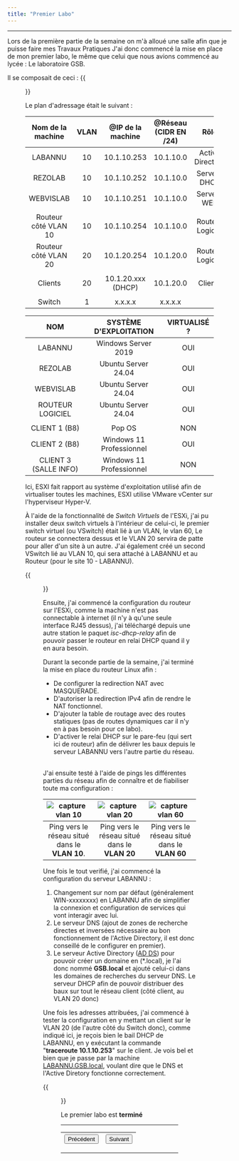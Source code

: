 ```yaml
---
title: "Premier Labo"
---
```

***
Lors de la première partie de la semaine on m'à alloué une salle afin que je puisse faire mes Travaux Pratiques J'ai donc commencé la mise en place de mon premier labo, le même que celui que nous avions commencé au lycée : Le laboratoire GSB.

Il se composait de ceci :
{{<figure src="https://vhascoet-pro.github.io/portfolio-bts.github.io/pics/Schema_Labo1.jpg" alt="sch_gsb" position="center" style="border-radius: 8px;" caption="Schéma du Laboratoire GSB (allegé pour cause de manque de temps à l'entreprise)" captionPosition="left" captionStyle="color: black;" >}}

Le plan d'adressage était le suivant :

|Nom de la machine|VLAN|@IP de la machine|@Réseau (CIDR EN /24)|Rôle|Nom VSwitch|
|:---:|:---:|:---:|:---:|:---:|:---:|
|LABANNU|10|10.1.10.253|10.1.10.0|Active Directory|SW_SIO1.1||
|REZOLAB|10|10.1.10.252|10.1.10.0|Serveur DHCP|SW_SIO1.1|
|WEBVISLAB|10|10.1.10.251|10.1.10.0|Serveur WEB|SW_SIO1.1|
||||||
|Routeur côté VLAN 10|10|10.1.10.254|10.1.10.0|Routeur Logiciel|RT|
|Routeur côté VLAN 20|20|10.1.20.254|10.1.20.0|Routeur Logiciel|RT|
||||||
|Clients|20|10.1.20.xxx (DHCP)|10.1.20.0|Clients|LAB1.1|
||||||
|Switch|1|x.x.x.x|x.x.x.x|||

|NOM|SYSTÈME D'EXPLOITATION|VIRTUALISÉ ?|
|:---:|:---:|:---:|
|LABANNU|Windows Server 2019|OUI|
|REZOLAB|Ubuntu Server 24.04|OUI|
|WEBVISLAB|Ubuntu Server 24.04|OUI|
|ROUTEUR LOGICIEL|Ubuntu Server 24.04|OUI|
||||
|CLIENT 1 (B8)|Pop OS|NON|
|CLIENT 2 (B8)|Windows 11 Professionnel|OUI|
|CLIENT 3 (SALLE INFO)|Windows 11 Professionnel|NON|

Ici, ESXI fait rapport au système d'exploitation utilisé afin de virtualiser toutes les machines, ESXI utilise VMware vCenter sur l'hyperviseur Hyper-V.

À l'aide de la fonctionnalité de _Switch Virtuels_ de l'ESXi, j'ai pu installer deux switch virtuels à l'intérieur de celui-ci, le premier switch virtuel (ou VSwitch) était lié à un VLAN, le vlan 60, Le routeur se connectera dessus et le VLAN 20 servira de patte pour aller d'un site à un autre.
J'ai également créé un second VSwitch lié au VLAN 10, qui sera attaché à LABANNU et au Routeur (pour le site 10 - LABANNU).

{{<figure src="https://vhascoet-pro.github.io/portfolio-bts.github.io/pics/Capture_vswitch.png" alt="cap_vswitch" position="center" style="border-radius: 8px;" caption="Capture de la configuration des VSwitchs" captionPosition="left" captionStyle="color: black;">}}

Ensuite, j'ai commencé la configuration du routeur sur l'ESXi, comme la machine n'est pas connectable à internet (il n'y à qu'une seule interface RJ45 dessus), j'ai téléchargé depuis une autre station le paquet _isc-dhcp-relay_ afin de pouvoir passer le routeur en relai DHCP quand il y en aura besoin.

Durant la seconde partie de la semaine, j'ai terminé la mise en place du routeur Linux afin :
- De configurer la redirection NAT avec MASQUERADE.
- D'autoriser la redirection IPv4 afin de rendre le NAT fonctionnel.
- D'ajouter la table de routage avec des routes statiques (pas de routes dynamiques car il n'y en à pas besoin pour ce labo).
- D'activer le relai DHCP sur le pare-feu (qui sert ici de routeur) afin de délivrer les baux depuis le serveur LABANNU vers l'autre partie du réseau.

<br>J'ai ensuite testé à l'aide de pings les différentes parties du réseau afin de connaître et de fiabiliser toute ma configuration :

|![capture vlan 10](https://vhascoet-pro.github.io/portfolio-bts.github.io/pics/capture_10.png)|![capture vlan 20](https://vhascoet-pro.github.io/portfolio-bts.github.io/pics/capture_20.png)|![capture vlan 60](https://vhascoet-pro.github.io/portfolio-bts.github.io/pics/capture_60.png)|
|:---:|:---:|:---:|
|Ping vers le réseau situé dans le **VLAN 10**.|Ping vers le réseau situé dans le **VLAN 20**|Ping vers le réseau situé dans le **VLAN 60**|

Une fois le tout verifié, j'ai commencé la configuration du serveur LABANNU :

1. Changement sur nom par défaut (généralement WIN-xxxxxxxx) en LABANNU afin de simplifier la connexion et configuration de services qui vont interagir avec lui.
2. Le serveur DNS (ajout de zones de recherche directes et inversées nécessaire au bon fonctionnement de l'Active Directory, il est donc conseillé de le configurer en premier).
3. Le serveur Active Directory ([AD DS](https://learn.microsoft.com/fr-fr/windows-server/identity/ad-ds/get-started/virtual-dc/active-directory-domain-services-overview)) pour pouvoir créer un domaine en (*.local), je l'ai donc nommé **GSB.local** et ajouté celui-ci dans les domaines de recherches du serveur DNS. Le serveur DHCP afin de pouvoir distribuer des baux sur tout le réseau client (côté client, au VLAN 20 donc)

Une fois les adresses attribuées, j'ai commencé à tester la configuration en y mettant un client sur le VLAN 20 (de l'autre côté du Switch donc), comme indiqué ici, je reçois bien le bail DHCP de LABANNU, en y exécutant la commande "**traceroute 10.1.10.253**" sur le client. Je vois bel et bien que je passe par la machine <u>LABANNU.GSB.local</u>, voulant dire que le DNS et l'Active Diretory fonctionne correctement.

{{<figure src="https://vhascoet-pro.github.io/portfolio-bts.github.io/pics/capture_ipconfig.png" alt="cap_ipconf" position="center" style="border-radius: 8px;" caption="Capture de l'Active Directory" captionPosition="left" captionStyle="color: black;">}}

Le premier labo est **terminé**
***
|<button onclick="window.location.href='https://vhascoet-pro.github.io/portfolio-bts.github.io/rds1/rapport';">Précédent</button>|<button onclick="window.location.href='https://vhascoet-pro.github.io/portfolio-bts.github.io/rds1/rapport_p2';">Suivant</button>|
|---:|:---|
***
